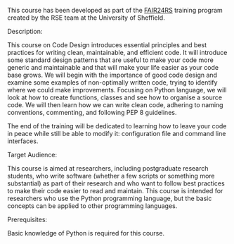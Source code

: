 This course has been developed as part of the [FAIR24RS](https://rse.shef.ac.uk/training/fair4rs/) training program created by the RSE team at the University of Sheffield.


Description:

This course on Code Design introduces essential principles and best practices for writing clean, maintainable, and efficient code. It will introduce some standard design patterns that are useful to make your code more generic and maintainable and that will make your life easier as your code base grows.
We will begin with the importance of good code design and examine some examples of non-optimally written code, trying to identify where we could make improvements. Focusing on Python language, we will look at how to create functions, classes and see how to organise a source code. We will then learn how we can write clean code, adhering to naming conventions, commenting, and following PEP 8 guidelines.

The end of the training will be dedicated to learning how to leave your code in peace while still be able to modify it: configuration file and command line interfaces.

 

Target Audience:

This course is aimed at researchers, including postgraduate research students, who write software (whether a few scripts or something more substantial) as part of their research and who want to follow best practices to make their code easier to read and maintain. This course is intended for researchers who use the Python programming language, but the basic concepts can be applied to other programming languages.


Prerequisites:

Basic knowledge of Python is required for this course. 